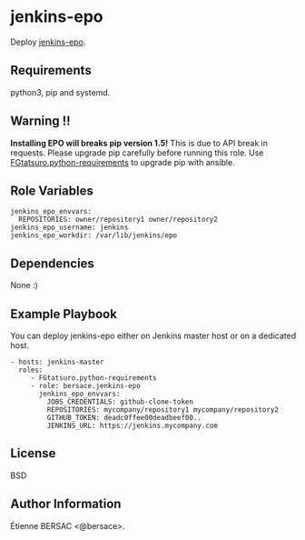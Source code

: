 jenkins-epo
===========

Deploy [jenkins-epo](https://github.com/novafloss/jenkins-epo).


Requirements
------------

python3, pip and systemd.


Warning :bangbang:
------------------

**Installing EPO will breaks pip version 1.5!** This is due to API break in
requests. Please upgrade pip carefully before running this role. Use
[FGtatsuro.python-requirements](https://galaxy.ansible.com/FGtatsuro/python-requirements/)
to upgrade pip with ansible.


Role Variables
--------------

    jenkins_epo_envvars:
      REPOSITORIES: owner/repository1 owner/repository2
    jenkins_epo_username: jenkins
    jenkins_epo_workdir: /var/lib/jenkins/epo


Dependencies
------------

None :)


Example Playbook
----------------

You can deploy jenkins-epo either on Jenkins master host or on a dedicated
host.

    - hosts: jenkins-master
      roles:
         - FGtatsuro.python-requirements
         - role: bersace.jenkins-epo
           jenkins_epo_envvars:
             JOBS_CREDENTIALS: github-clone-token
             REPOSITORIES: mycompany/repository1 mycompany/repository2
             GITHUB_TOKEN: deadc0ffee00deadbeef00..
             JENKINS_URL: https://jenkins.mycompany.com


License
-------

BSD


Author Information
------------------

Étienne BERSAC <@bersace>.
